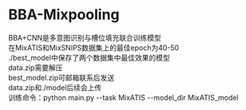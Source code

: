 # BBA-Mixpooling

BBA+CNN是多意图识别与槽位填充联合训练模型<br>在MixATIS和MixSNIPS数据集上的最佳epoch为40-50 <br>./best_model中保存了两个数据集中最佳效果的模型<br>data.zip需要解压<br>best_model.zip可邮箱联系后发送<br>data.zip和./model后续会上传<br>训练命令：python main.py --task MixATIS --model_dir MixATIS_model
